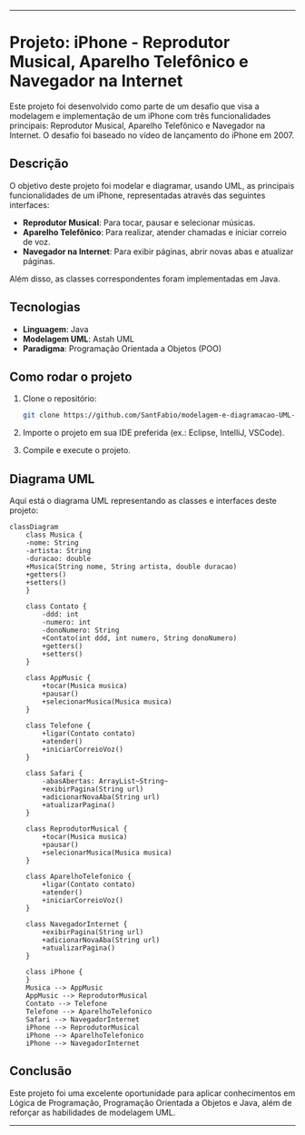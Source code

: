 

---

# Projeto: iPhone - Reprodutor Musical, Aparelho Telefônico e Navegador na Internet

Este projeto foi desenvolvido como parte de um desafio que visa a modelagem e implementação de um iPhone com três funcionalidades principais: Reprodutor Musical, Aparelho Telefônico e Navegador na Internet. O desafio foi baseado no vídeo de lançamento do iPhone em 2007.

## Descrição

O objetivo deste projeto foi modelar e diagramar, usando UML, as principais funcionalidades de um iPhone, representadas através das seguintes interfaces:
- **Reprodutor Musical**: Para tocar, pausar e selecionar músicas.
- **Aparelho Telefônico**: Para realizar, atender chamadas e iniciar correio de voz.
- **Navegador na Internet**: Para exibir páginas, abrir novas abas e atualizar páginas.

Além disso, as classes correspondentes foram implementadas em Java.

## Tecnologias

- **Linguagem**: Java
- **Modelagem UML**: Astah UML
- **Paradigma**: Programação Orientada a Objetos (POO)

## Como rodar o projeto

1. Clone o repositório:
   ```bash
   git clone https://github.com/SantFabio/modelagem-e-diagramacao-UML-do-componente-iPhone
   ```

2. Importe o projeto em sua IDE preferida (ex.: Eclipse, IntelliJ, VSCode).

3. Compile e execute o projeto.

## Diagrama UML

Aqui está o diagrama UML representando as classes e interfaces deste projeto:
```mermaid
classDiagram
    class Musica {
    -nome: String
    -artista: String
    -duracao: double
    +Musica(String nome, String artista, double duracao)
    +getters()
    +setters()
    }

    class Contato {
        -ddd: int
        -numero: int
        -donoNumero: String
        +Contato(int ddd, int numero, String donoNumero)
        +getters()
        +setters()
    }

    class AppMusic {
        +tocar(Musica musica)
        +pausar()
        +selecionarMusica(Musica musica)
    }

    class Telefone {
        +ligar(Contato contato)
        +atender()
        +iniciarCorreioVoz()
    }

    class Safari {
        -abasAbertas: ArrayList~String~
        +exibirPagina(String url)
        +adicionarNovaAba(String url)
        +atualizarPagina()
    }

    class ReprodutorMusical {
        +tocar(Musica musica)
        +pausar()
        +selecionarMusica(Musica musica)
    }

    class AparelhoTelefonico {
        +ligar(Contato contato)
        +atender()
        +iniciarCorreioVoz()
    }

    class NavegadorInternet {
        +exibirPagina(String url)
        +adicionarNovaAba(String url)
        +atualizarPagina()
    }

    class iPhone {
    }
    Musica --> AppMusic
    AppMusic --> ReprodutorMusical
    Contato --> Telefone
    Telefone --> AparelhoTelefonico
    Safari --> NavegadorInternet
    iPhone --> ReprodutorMusical
    iPhone --> AparelhoTelefonico
    iPhone --> NavegadorInternet
```
## Conclusão

Este projeto foi uma excelente oportunidade para aplicar conhecimentos em Lógica de Programação, Programação Orientada a Objetos e Java, além de reforçar as habilidades de modelagem UML.

---


